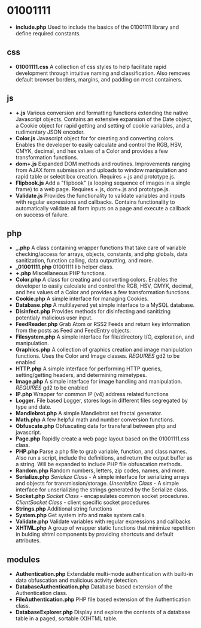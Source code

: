 01001111
========

+	**include.php**
		Used to include the basics of the 01001111 library and define required constants.

css
---

+	**01001111.css**
		A collection of css styles to help facilitate rapid development through intuitive naming and classification. Also removes default browser borders, margins, and padding on most containers.

js
--

+	**+.js**
		Various conversion and formatting functions extending the native Javascript objects. Contains an extensive expansion of the Date object, a Cookie object for rapid getting and setting of cookie variables, and a rudimentary JSON encoder.
+	**Color.js**
		Javascript object for for creating and converting colors. Enables the developer to easily calculate and control the RGB, HSV, CMYK, decimal, and hex values of a Color and provides a few transformation functions.
+	**dom+.js**
		Expanded DOM methods and routines. Improvements ranging from AJAX form submission and uploads to window manipulation and rapid table or select box creation. Requires +.js and prototype.js.
+	**Flipbook.js**
		Add a "flipbook" (a looping sequence of images in a single frame) to a web page. Requires +.js, dom+.js and prototype.js.
+	**Validate.js**
		Provides the functionality to validate variables and inputs with regular expressions and callbacks. Contains functionality to automatically validate all form inputs on a page and execute a callback on success of failure.

php
---

+	**_.php**
		A class containing wrapper functions that take care of variable checking/access for arrays, objects, constants, and php globals, data sanitization, function calling, data outputting, and more.
+	**_01001111.php**
		01001111 lib helper class.
+	**+.php**
		Miscellaneous PHP functions.
+	**Color.php**
		A class for creating and converting colors. Enables the developer to easily calculate and control the RGB, HSV, CMYK, decimal, and hex values of a Color and provides a few transformation functions.
+	**Cookie.php**
		A simple interface for managing Cookies.
+	**Database.php**
		A multilayered yet simple interface to a MySQL database.
+	**Disinfect.php**
		Provides methods for disinfecting and sanitizing potentialy malicious user input.
+	**FeedReader.php**
		Grab Atom or RSS2 Feeds and return key information from the posts as Feed and FeedEntry objects.
+	**Filesystem.php**
		A simple interface for file/directory I/O, exploration, and manipulation.
+	**Graphics.php**
		A collection of graphics creation and image manipulation functions. 
		Uses the Color and Image classes.
		*REQUIRES* gd2 to be enabled
+	**HTTP.php**
		A simple interface for performing HTTP queries, setting/getting headers, and determining mimetypes.
+	**Image.php**
		A simple interface for image handling and manipulation.
		*REQUIRES* gd2 to be enabled
+	**IP.php**
		Wrapper for common IP (v4) address related functions
+	**Logger.**
		 File based Logger, stores logs in different files segregated by type and date.
+	**Mandlebrot.php**
		A simple Mandlebrot set fractal generator.
+	**Math.php**
		A few helpful math and number conversion functions.
+	**Obfuscate.php**
		Obfuscating data for transferal between php and javascript.
+	**Page.php**
		Rapidly create a web page layout based on the 01001111.css class.
+	**PHP.php**
		Parse a php file to grab variable, function, and class names. Also run a script, include the definitions, and return the output buffer as a string. Will be expanded to include PHP file obfuscation methods.
+	**Random.php**
		Random numbers, letters, zip codes, names, and more.
+	**Serialize.php**
		*Serialize Class* - A simple interface for serializing arrays and objects for transmission/storage. 
		*Unserialize Class* - A simple interface for unserializing the strings generated by the Serialize class.
+	**Socket.php**
		*Socket Class* - encapsulates common socket procedures. 
		*ClientSocket Class* - client specific socket procedures
+	**Strings.php**
		Additional string functions
+	**System.php**
		Get system info and make system calls.
+	**Validate.php**
		Validate variables with regular expressions and callbacks
+	**XHTML.php**
		A group of wrapper static functions that minimize repetition in bulding xhtml components by providing shortcuts and default attributes.

modules
-------

+	**Authentication.php**
		Extendable multi-mode authentication with builti-in data obfuscation and malicious activity detection.
+	**DatabaseAuthentication.php**
		Database based extension of the Authentication class.
+	**FileAuthentication.php**
		PHP file based extension of the Authentication class.
+	**DatabaseExplorer.php**
		Display and explore the contents of a database table in a paged, sortable (X)HTML table.

